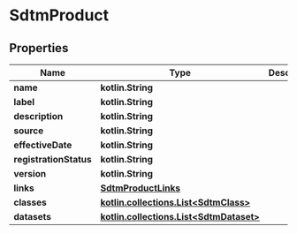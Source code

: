 
# SdtmProduct

## Properties
| Name | Type | Description | Notes |
| ------------ | ------------- | ------------- | ------------- |
| **name** | **kotlin.String** |  |  [optional] |
| **label** | **kotlin.String** |  |  [optional] |
| **description** | **kotlin.String** |  |  [optional] |
| **source** | **kotlin.String** |  |  [optional] |
| **effectiveDate** | **kotlin.String** |  |  [optional] |
| **registrationStatus** | **kotlin.String** |  |  [optional] |
| **version** | **kotlin.String** |  |  [optional] |
| **links** | [**SdtmProductLinks**](SdtmProductLinks.md) |  |  [optional] |
| **classes** | [**kotlin.collections.List&lt;SdtmClass&gt;**](SdtmClass.md) |  |  [optional] |
| **datasets** | [**kotlin.collections.List&lt;SdtmDataset&gt;**](SdtmDataset.md) |  |  [optional] |



